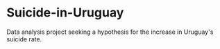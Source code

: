 # Suicide-in-Uruguay
Data analysis project seeking a hypothesis for the increase in Uruguay's suicide rate.
